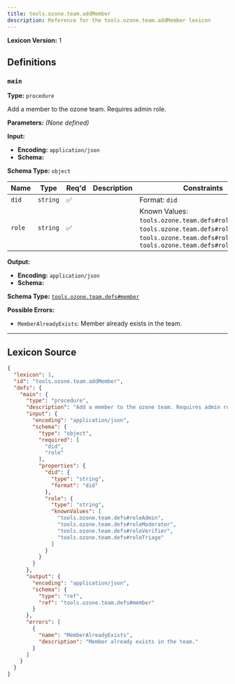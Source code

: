 ```yaml
---
title: tools.ozone.team.addMember
description: Reference for the tools.ozone.team.addMember lexicon
---
```

**Lexicon Version:** 1

## Definitions

<a name="main"></a>
### `main`

**Type:** `procedure`

Add a member to the ozone team. Requires admin role.

**Parameters:** _(None defined)_

**Input:**

- **Encoding:** `application/json`
- **Schema:**

**Schema Type:** `object`

| Name | Type | Req'd  | Description | Constraints |
|------|------|----------|-------------|-------------|
| `did` | `string` | ✅  |  | Format: `did` |
| `role` | `string` | ✅  |  | Known Values: `tools.ozone.team.defs#roleAdmin`, `tools.ozone.team.defs#roleModerator`, `tools.ozone.team.defs#roleVerifier`, `tools.ozone.team.defs#roleTriage` |
**Output:**

- **Encoding:** `application/json`
- **Schema:**

**Schema Type:** [`tools.ozone.team.defs#member`](/tools/ozone/team/defs#member)


**Possible Errors:**

- `MemberAlreadyExists`: Member already exists in the team.

---

## Lexicon Source
```json
{
  "lexicon": 1,
  "id": "tools.ozone.team.addMember",
  "defs": {
    "main": {
      "type": "procedure",
      "description": "Add a member to the ozone team. Requires admin role.",
      "input": {
        "encoding": "application/json",
        "schema": {
          "type": "object",
          "required": [
            "did",
            "role"
          ],
          "properties": {
            "did": {
              "type": "string",
              "format": "did"
            },
            "role": {
              "type": "string",
              "knownValues": [
                "tools.ozone.team.defs#roleAdmin",
                "tools.ozone.team.defs#roleModerator",
                "tools.ozone.team.defs#roleVerifier",
                "tools.ozone.team.defs#roleTriage"
              ]
            }
          }
        }
      },
      "output": {
        "encoding": "application/json",
        "schema": {
          "type": "ref",
          "ref": "tools.ozone.team.defs#member"
        }
      },
      "errors": [
        {
          "name": "MemberAlreadyExists",
          "description": "Member already exists in the team."
        }
      ]
    }
  }
}
```
